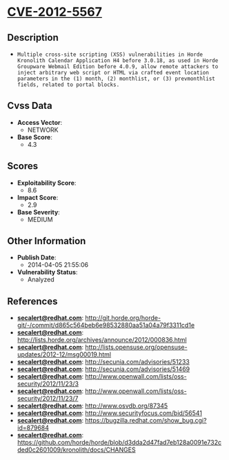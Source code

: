 
# [CVE-2012-5567](http://git.horde.org/horde-git/-/commit/d865c564beb6e98532880aa51a04a79f3311cd1e)

## Description

- `Multiple cross-site scripting (XSS) vulnerabilities in Horde Kronolith Calendar Application H4 before 3.0.18, as used in Horde Groupware Webmail Edition before 4.0.9, allow remote attackers to inject arbitrary web script or HTML via crafted event location parameters in the (1) month, (2) monthlist, or (3) prevmonthlist fields, related to portal blocks.`

## Cvss Data

- **Access Vector**:
  - NETWORK
- **Base Score**:
  - 4.3

## Scores

- **Exploitability Score**:
  - 8.6
- **Impact Score**:
  - 2.9
- **Base Severity**:
  - MEDIUM

## Other Information

- **Publish Date**:
  - 2014-04-05 21:55:06
- **Vulnerability Status**:
  - Analyzed

## References

- **secalert@redhat.com**: http://git.horde.org/horde-git/-/commit/d865c564beb6e98532880aa51a04a79f3311cd1e
- **secalert@redhat.com**: http://lists.horde.org/archives/announce/2012/000836.html
- **secalert@redhat.com**: http://lists.opensuse.org/opensuse-updates/2012-12/msg00019.html
- **secalert@redhat.com**: http://secunia.com/advisories/51233
- **secalert@redhat.com**: http://secunia.com/advisories/51469
- **secalert@redhat.com**: http://www.openwall.com/lists/oss-security/2012/11/23/3
- **secalert@redhat.com**: http://www.openwall.com/lists/oss-security/2012/11/23/7
- **secalert@redhat.com**: http://www.osvdb.org/87345
- **secalert@redhat.com**: http://www.securityfocus.com/bid/56541
- **secalert@redhat.com**: https://bugzilla.redhat.com/show_bug.cgi?id=879684
- **secalert@redhat.com**: https://github.com/horde/horde/blob/d3dda2d47fad7eb128a0091e732cded0c2601009/kronolith/docs/CHANGES
